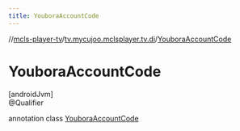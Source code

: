 ```yaml
---
title: YouboraAccountCode
---
```

//[mcls-player-tv](../../../index.html)/[tv.mycujoo.mclsplayer.tv.di](../index.html)/[YouboraAccountCode](index.html)



# YouboraAccountCode



[androidJvm]\
@Qualifier



annotation class [YouboraAccountCode](index.html)


